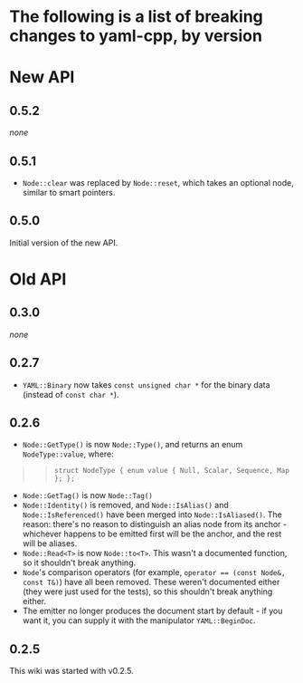 # The following is a list of breaking changes to yaml-cpp, by version #

# New API #

## 0.5.2 ##

_none_

## 0.5.1 ##

  * `Node::clear` was replaced by `Node::reset`, which takes an optional node, similar to smart pointers.

## 0.5.0 ##

Initial version of the new API.

# Old API #

## 0.3.0 ##

_none_

## 0.2.7 ##

  * `YAML::Binary` now takes `const unsigned char *` for the binary data (instead of `const char *`).

## 0.2.6 ##

  * `Node::GetType()` is now `Node::Type()`, and returns an enum `NodeType::value`, where:
> > ` struct NodeType { enum value { Null, Scalar, Sequence, Map }; }; `
  * `Node::GetTag()` is now `Node::Tag()`
  * `Node::Identity()` is removed, and `Node::IsAlias()` and `Node::IsReferenced()` have been merged into `Node::IsAliased()`. The reason: there's no reason to distinguish an alias node from its anchor - whichever happens to be emitted first will be the anchor, and the rest will be aliases.
  * `Node::Read<T>` is now `Node::to<T>`. This wasn't a documented function, so it shouldn't break anything.
  * `Node`'s comparison operators (for example, `operator == (const Node&, const T&)`) have all been removed. These weren't documented either (they were just used for the tests), so this shouldn't break anything either.
  * The emitter no longer produces the document start by default - if you want it, you can supply it with the manipulator `YAML::BeginDoc`.

## 0.2.5 ##

This wiki was started with v0.2.5.